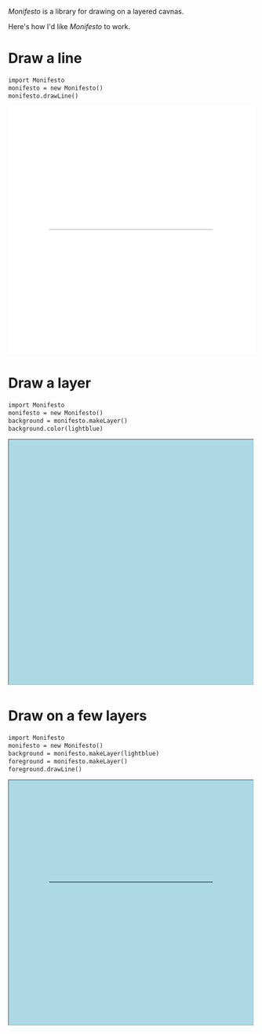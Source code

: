 *Monifesto* is a library for drawing on a layered cavnas.

Here's how I'd like *Monifesto* to work.

# Draw a line

    import Monifesto
    monifesto = new Monifesto()
    monifesto.drawLine()

![horizontal black line on white layer](monifesto-sample-drawing0.png)

# Draw a layer

    import Monifesto
    monifesto = new Monifesto()
    background = monifesto.makeLayer()
    background.color(lightblue)

![horizontal black line on white layer](monifesto-sample-drawing1.png)

# Draw on a few layers

    import Monifesto
    monifesto = new Monifesto()
    background = monifesto.makeLayer(lightblue)
    foreground = monifesto.makeLayer()
    foreground.drawLine()

![horizontal black line on light blue layer](monifesto-sample-drawing2.png)


